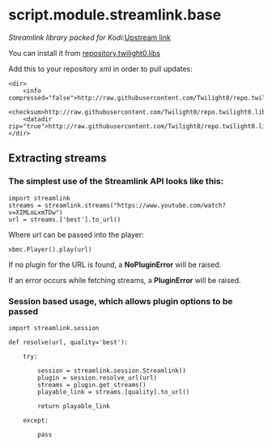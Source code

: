 # script.module.streamlink.base

_Streamlink library packed for Kodi:_[Upstream link](https://github.com/streamlink/streamlink)

You can install it from [repository.twilight0.libs](https://github.com/Twilight0/repo.twilight0.libs)

Add this to your repository xml in order to pull updates:

    <dir>
        <info compressed="false">http://raw.githubusercontent.com/Twilight0/repo.twilight0.libs/master/_zips/addons.xml</info>
        <checksum>http://raw.githubusercontent.com/Twilight0/repo.twilight0.libs/master/_zips/addons.xml.md5</checksum>
        <datadir zip="true">http://raw.githubusercontent.com/Twilight0/repo.twilight0.libs/master/_zips/</datadir>
    </dir>

## Extracting streams
### The simplest use of the Streamlink API looks like this:

    import streamlink
    streams = streamlink.streams("https://www.youtube.com/watch?v=XIMLoLxmTDw")
    url = streams.['best'].to_url()

Where url can be passed into the player:

    xbmc.Player().play(url)


If no plugin for the URL is found, a **NoPluginError** will be raised.

If an error occurs while fetching streams, a **PluginError** will be raised.

### Session based usage, which allows plugin options to be passed

    import streamlink.session

    def resolve(url, quality='best'):

        try:

            session = streamlink.session.Streamlink()
            plugin = session.resolve_url(url)
            streams = plugin.get_streams()
            playable_link = streams.[quality].to_url()

            return playable_link

        except:

            pass
